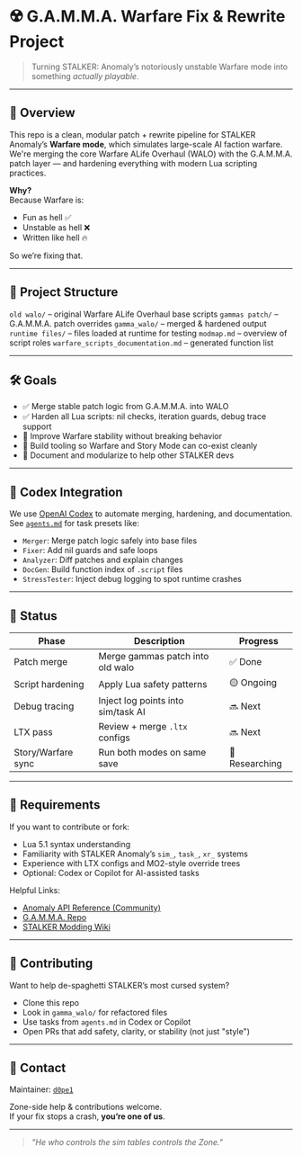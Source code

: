 # ☢️ G.A.M.M.A. Warfare Fix & Rewrite Project

> Turning STALKER: Anomaly’s notoriously unstable Warfare mode into something *actually playable*.

---

## 🧠 Overview

This repo is a clean, modular patch + rewrite pipeline for STALKER Anomaly’s **Warfare mode**, which simulates large-scale AI faction warfare.  
We're merging the core Warfare ALife Overhaul (WALO) with the G.A.M.M.A. patch layer — and hardening everything with modern Lua scripting practices.

**Why?**  
Because Warfare is:
- Fun as hell ✅  
- Unstable as hell ❌  
- Written like hell 🔥  

So we’re fixing that.

---

## 📁 Project Structure
`old walo/`  – original Warfare ALife Overhaul base scripts
`gammas patch/` – G.A.M.M.A. patch overrides
`gamma_walo/` – merged & hardened output
`runtime files/` – files loaded at runtime for testing
`modmap.md` – overview of script roles
`warfare_scripts_documentation.md` – generated function list

---

## 🛠️ Goals

- ✅ Merge stable patch logic from G.A.M.M.A. into WALO
- ✅ Harden all Lua scripts: nil checks, iteration guards, debug trace support
- 🔄 Improve Warfare stability without breaking behavior
- 🔁 Build tooling so Warfare and Story Mode can co-exist cleanly
- 🧠 Document and modularize to help other STALKER devs

---

## 🤖 Codex Integration

We use [OpenAI Codex](https://platform.openai.com/docs/guides/codex) to automate merging, hardening, and documentation.  
See [`agents.md`](./agents.md) for task presets like:

- `Merger`: Merge patch logic safely into base files
- `Fixer`: Add nil guards and safe loops
- `Analyzer`: Diff patches and explain changes
- `DocGen`: Build function index of `.script` files
- `StressTester`: Inject debug logging to spot runtime crashes

---

## 🧪 Status

| Phase              | Description                          | Progress |
|-------------------|--------------------------------------|----------|
| Patch merge        | Merge gammas patch into old walo      | ✅ Done  |
| Script hardening   | Apply Lua safety patterns            | 🟡 Ongoing |
| Debug tracing      | Inject log points into sim/task AI   | 🔜 Next |
| LTX pass           | Review + merge `.ltx` configs        | 🔜 Next |
| Story/Warfare sync | Run both modes on same save          | 🚧 Researching |

---

## 🧰 Requirements

If you want to contribute or fork:

- Lua 5.1 syntax understanding
- Familiarity with STALKER Anomaly’s `sim_`, `task_`, `xr_` systems
- Experience with LTX configs and MO2-style override trees
- Optional: Codex or Copilot for AI-assisted tasks

Helpful Links:
- [Anomaly API Reference (Community)](https://github.com/revolucas/anomaly-api-docs)
- [G.A.M.M.A. Repo](https://github.com/Grokitach/Stalker-GAMMA)
- [STALKER Modding Wiki](https://modwiki.stalker-game.com/Main_Page)

---

## 🧩 Contributing

Want to help de-spaghetti STALKER’s most cursed system?

- Clone this repo
- Look in `gamma_walo/` for refactored files
- Use tasks from `agents.md` in Codex or Copilot
- Open PRs that add safety, clarity, or stability (not just "style")

---

## 💬 Contact

Maintainer: [`d0pe1`](https://github.com/d0pe1)

Zone-side help & contributions welcome.  
If your fix stops a crash, **you’re one of us**.

---

> *"He who controls the sim tables controls the Zone."*

